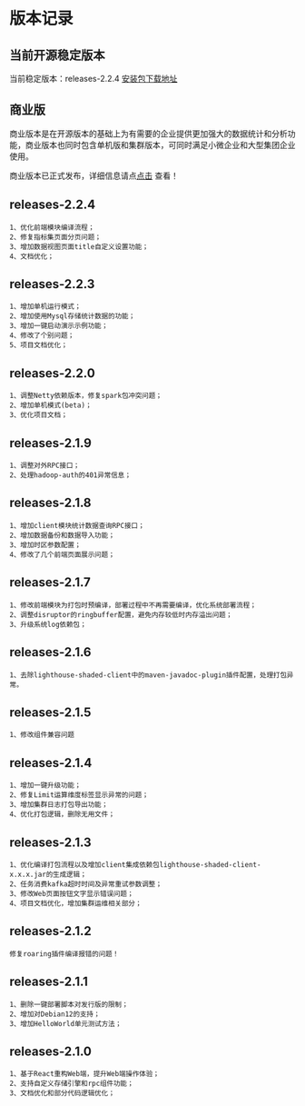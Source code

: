 # 版本记录

## 当前开源稳定版本

当前稳定版本：releases-2.2.4  [安装包下载地址](https://lighthousedp-1300542249.cos.ap-nanjing.myqcloud.com/releases/lighthouse-2.2.4.tar.gz)

## 商业版

商业版本是在开源版本的基础上为有需要的企业提供更加强大的数据统计和分析功能，商业版本也同时包含单机版和集群版本，可同时满足小微企业和大型集团企业使用。

商业版本已正式发布，详细信息请点[点击](https://dtstep.com/zh/commercial/01.md) 查看！

## releases-2.2.4
```
1、优化前端模块编译流程；
2、修复指标集页面分页问题；
3、增加数据视图页面title自定义设置功能；
4、文档优化；
```

## releases-2.2.3

```
1、增加单机运行模式；
2、增加使用Mysql存储统计数据的功能；
3、增加一键启动演示示例功能；
4、修改了个别问题；
5、项目文档优化；
```

## releases-2.2.0

```
1、调整Netty依赖版本，修复spark包冲突问题；
2、增加单机模式(beta)；
3、优化项目文档；
```

## releases-2.1.9

```
1、调整对外RPC接口；
2、处理hadoop-auth的401异常信息；
```


## releases-2.1.8

```
1、增加client模块统计数据查询RPC接口；
2、增加数据备份和数据导入功能；
3、增加时区参数配置；
4、修改了几个前端页面展示问题；
```


## releases-2.1.7
```
1、修改前端模块为打包时预编译，部署过程中不再需要编译，优化系统部署流程；
2、调整disruptor的ringbuffer配置，避免内存较低时内存溢出问题；
3、升级系统log依赖包；
```

## releases-2.1.6
```
1、去除lighthouse-shaded-client中的maven-javadoc-plugin插件配置，处理打包异常。

```

## releases-2.1.5
```
1、修改组件兼容问题

```

## releases-2.1.4
```
1、增加一键升级功能；
2、修复Limit运算维度标签显示异常的问题；
3、增加集群日志打包导出功能；
4、优化打包逻辑，删除无用文件；
```

## releases-2.1.3
```
1、优化编译打包流程以及增加client集成依赖包lighthouse-shaded-client-x.x.x.jar的生成逻辑；
2、任务消费kafka超时时间及异常重试参数调整；
3、修改Web页面按钮文字显示错误问题；
4、项目文档优化，增加集群运维相关部分；
```

## releases-2.1.2
```
修复roaring插件编译报错的问题！
```

## releases-2.1.1
```
1、删除一键部署脚本对发行版的限制；
2、增加对Debian12的支持；
3、增加HelloWorld单元测试方法；
```

## releases-2.1.0
```
1、基于React重构Web端，提升Web端操作体验；
2、支持自定义存储引擎和rpc组件功能；
3、文档优化和部分代码逻辑优化；
```